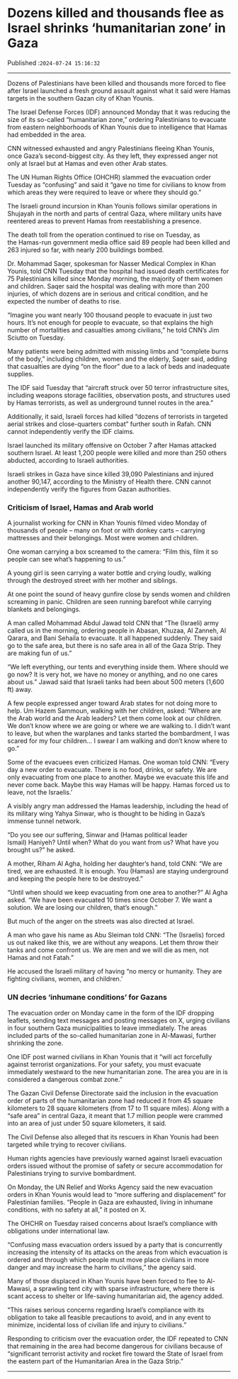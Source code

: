 # Dozens killed and thousands flee as Israel shrinks ‘humanitarian zone’ in Gaza

Published :`2024-07-24 15:16:32`

---

Dozens of Palestinians have been killed and thousands more forced to flee after Israel launched a fresh ground assault against what it said were Hamas targets in the southern Gazan city of Khan Younis.

The Israel Defense Forces (IDF) announced Monday that it was reducing the size of its so-called “humanitarian zone,” ordering Palestinians to evacuate from eastern neighborhoods of Khan Younis due to intelligence that Hamas had embedded in the area.

CNN witnessed exhausted and angry Palestinians fleeing Khan Younis, once Gaza’s second-biggest city. As they left, they expressed anger not only at Israel but at Hamas and even other Arab states.

The UN Human Rights Office (OHCHR) slammed the evacuation order Tuesday as “confusing” and said it “gave no time for civilians to know from which areas they were required to leave or where they should go.”

The Israeli ground incursion in Khan Younis follows similar operations in Shujayah in the north and parts of central Gaza, where military units have reentered areas to prevent Hamas from reestablishing a presence.

The death toll from the operation continued to rise on Tuesday, as the Hamas-run government media office said 89 people had been killed and 263 injured so far, with nearly 200 buildings bombed.

Dr. Mohammad Saqer, spokesman for Nasser Medical Complex in Khan Younis, told CNN Tuesday that the hospital had issued death certificates for 75 Palestinians killed since Monday morning, the majority of them women and children. Saqer said the hospital was dealing with more than 200 injuries, of which dozens are in serious and critical condition, and he expected the number of deaths to rise.

“Imagine you want nearly 100 thousand people to evacuate in just two hours. It’s not enough for people to evacuate, so that explains the high number of mortalities and casualties among civilians,” he told CNN’s Jim Sciutto on Tuesday.

Many patients were being admitted with missing limbs and “complete burns of the body,” including children, women and the elderly, Saqer said, adding that casualties are dying “on the floor” due to a lack of beds and inadequate supplies.

The IDF said Tuesday that “aircraft struck over 50 terror infrastructure sites, including weapons storage facilities, observation posts, and structures used by Hamas terrorists, as well as underground tunnel routes in the area.”

Additionally, it said, Israeli forces had killed “dozens of terrorists in targeted aerial strikes and close-quarters combat” further south in Rafah. CNN cannot independently verify the IDF claims.

Israel launched its military offensive on October 7 after Hamas attacked southern Israel. At least 1,200 people were killed and more than 250 others abducted, according to Israeli authorities.

Israeli strikes in Gaza have since killed 39,090 Palestinians and injured another 90,147, according to the Ministry of Health there. CNN cannot independently verify the figures from Gazan authorities.

### Criticism of Israel, Hamas and Arab world

A journalist working for CNN in Khan Younis filmed video Monday of thousands of people – many on foot or with donkey carts – carrying mattresses and their belongings. Most were women and children.

One woman carrying a box screamed to the camera: “Film this, film it so people can see what’s happening to us.”

A young girl is seen carrying a water bottle and crying loudly, walking through the destroyed street with her mother and siblings.

At one point the sound of heavy gunfire close by sends women and children screaming in panic. Children are seen running barefoot while carrying blankets and belongings.

A man called Mohammad Abdul Jawad told CNN that “The (Israeli) army called us in the morning, ordering people in Abasan, Khuzaa, Al Zanneh, Al Qarara, and Bani Sehaila to evacuate. It all happened suddenly. They said go to the safe area, but there is no safe area in all of the Gaza Strip. They are making fun of us.”

“We left everything, our tents and everything inside them. Where should we go now? It is very hot, we have no money or anything, and no one cares about us.” Jawad said that Israeli tanks had been about 500 meters (1,600 ft) away.

A few people expressed anger toward Arab states for not doing more to help. Um Hazem Sammoun, walking with her children, asked: “Where are the Arab world and the Arab leaders? Let them come look at our children. We don’t know where we are going or where we are walking to. I didn’t want to leave, but when the warplanes and tanks started the bombardment, I was scared for my four children… I swear I am walking and don’t know where to go.”

Some of the evacuees even criticized Hamas. One woman told CNN: “Every day a new order to evacuate. There is no food, drinks, or safety. We are only evacuating from one place to another. Maybe we evacuate this life and never come back. Maybe this way Hamas will be happy. Hamas forced us to leave, not the Israelis.’

A visibly angry man addressed the Hamas leadership, including the head of its military wing Yahya Sinwar, who is thought to be hiding in Gaza’s immense tunnel network.

“Do you see our suffering, Sinwar and (Hamas political leader Ismail) Haniyeh? Until when? What do you want from us? What have you brought us?” he asked.

A mother, Riham Al Agha, holding her daughter’s hand, told CNN: “We are tired, we are exhausted. It is enough. You (Hamas) are staying underground and keeping the people here to be destroyed.”

“Until when should we keep evacuating from one area to another?” Al Agha asked. “We have been evacuated 10 times since October 7. We want a solution. We are losing our children, that’s enough.”

But much of the anger on the streets was also directed at Israel.

A man who gave his name as Abu Sleiman told CNN: “The (Israelis) forced us out naked like this, we are without any weapons. Let them throw their tanks and come confront us. We are men and we will die as men, not Hamas and not Fatah.”

He accused the Israeli military of having “no mercy or humanity. They are fighting civilians, women, and children.’

### UN decries ‘inhumane conditions’ for Gazans

The evacuation order on Monday came in the form of the IDF dropping leaflets, sending text messages and posting messages on X, urging civilians in four southern Gaza municipalities to leave immediately. The areas included parts of the so-called humanitarian zone in Al-Mawasi, further shrinking the zone.

One IDF post warned civilians in Khan Younis that it “will act forcefully against terrorist organizations. For your safety, you must evacuate immediately westward to the new humanitarian zone. The area you are in is considered a dangerous combat zone.”

The Gazan Civil Defense Directorate said the inclusion in the evacuation order of parts of the humanitarian zone had reduced it from 45 square kilometers to 28 square kilometers (from 17 to 11 square miles). Along with a “safe area” in central Gaza, it meant that 1.7 million people were crammed into an area of just under 50 square kilometers, it said.

The Civil Defense also alleged that its rescuers in Khan Younis had been targeted while trying to recover civilians.

Human rights agencies have previously warned against Israeli evacuation orders issued without the promise of safety or secure accommodation for Palestinians trying to survive bombardment.

On Monday, the UN Relief and Works Agency said the new evacuation orders in Khan Younis would lead to “more suffering and displacement” for Palestinian families. “People in Gaza are exhausted, living in inhumane conditions, with no safety at all,” it posted on X.

The OHCHR on Tuesday raised concerns about Israel’s compliance with obligations under international law.

“Confusing mass evacuation orders issued by a party that is concurrently increasing the intensity of its attacks on the areas from which evacuation is ordered and through which people must move place civilians in more danger and may increase the harm to civilians,” the agency said.

Many of those displaced in Khan Younis have been forced to flee to Al-Mawasi, a sprawling tent city with sparse infrastructure, where there is scant access to shelter or life-saving humanitarian aid, the agency added.

“This raises serious concerns regarding Israel’s compliance with its obligation to take all feasible precautions to avoid, and in any event to minimize, incidental loss of civilian life and injury to civilians.”

Responding to criticism over the evacuation order, the IDF repeated to CNN that remaining in the area had become dangerous for civilians because of “significant terrorist activity and rocket fire toward the State of Israel from the eastern part of the Humanitarian Area in the Gaza Strip.”

---

